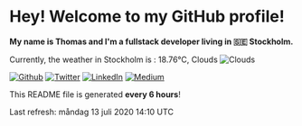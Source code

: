 # Hey! Welcome to my GitHub profile!

**My name is Thomas and I'm a fullstack developer living in 🇸🇪 Stockholm.**

Currently, the weather in Stockholm is : 18.76°C, Clouds ![Clouds](http://openweathermap.org/img/w/03d.png)

[![Github](https://img.shields.io/github/followers/thmsgbrt.svg?label=GitHub&style=social)](https://github.com/thmsgbrt) [![Twitter](https://img.shields.io/twitter/follow/Guibz16?label=Twitter&style=social)](https://twitter.com/Guibz16) [![LinkedIn](https://img.shields.io/badge/LinkedIn-Follow-__?style=social&logo=LinkedIn)](https://www.linkedin.com/in/thomas-guibert) [![Medium](https://img.shields.io/badge/Medium-Stories-__?style=social&logo=Medium)](https://medium.com/@th.guibert)

This README file is generated **every 6 hours**!

Last refresh: måndag 13 juli 2020 14:10 UTC
